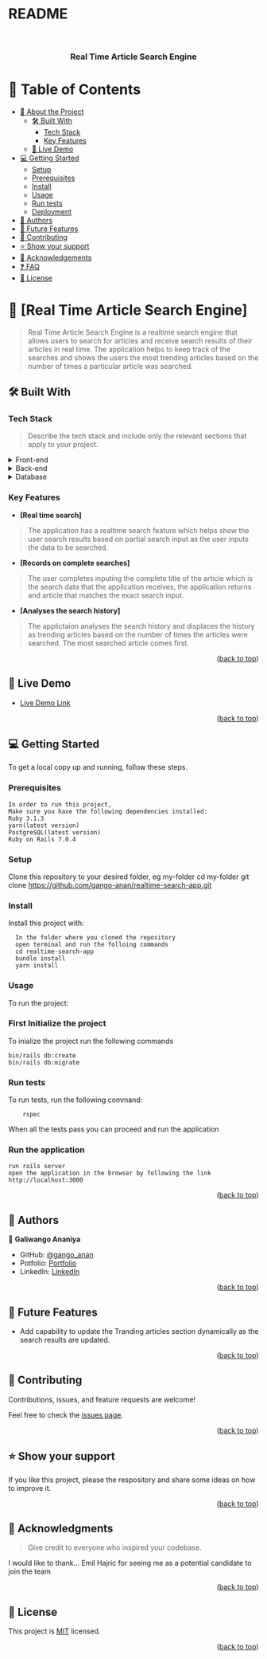 # README

<a name="readme-top"></a>

<div align="center">
  <br/>

  <h3><b>Real Time Article Search Engine</b></h3>

</div>

<!-- TABLE OF CONTENTS -->

# 📗 Table of Contents

- [📖 About the Project](#about-project)
  - [🛠 Built With](#built-with)
    - [Tech Stack](#tech-stack)
    - [Key Features](#key-features)
  - [🚀 Live Demo](#live-demo)
- [💻 Getting Started](#getting-started)
  - [Setup](#setup)
  - [Prerequisites](#prerequisites)
  - [Install](#install)
  - [Usage](#usage)
  - [Run tests](#run-tests)
  - [Deployment](#triangular_flag_on_post-deployment)
- [👥 Authors](#authors)
- [🔭 Future Features](#future-features)
- [🤝 Contributing](#contributing)
- [⭐️ Show your support](#support)
- [🙏 Acknowledgements](#acknowledgements)
- [❓ FAQ](#faq)
- [📝 License](#license)

<!-- PROJECT DESCRIPTION -->

# 📖 [Real Time Article Search Engine] <a name="about-project"></a>

> Real Time Article Search Engine is a realtime search engine that allows users to search for articles and receive search results of their articles in real time. The application helps to keep track of the searches and shows the users the most trending articles based on the number of times a particular article was searched.

## 🛠 Built With <a name="built-with"></a>

### Tech Stack <a name="tech-stack"></a>

> Describe the tech stack and include only the relevant sections that apply to your project.

<details>
  <summary>Front-end</summary>
  <ul>
    <li><a href="https://stimulus.hotwired.dev/">Stimulus</a></li>
    <li><a href="https://stimulus.hotwired.dev/">Hotwire</a></li>
    <li><a href="https://stimulus.hotwired.dev/">Turbo</a></li>
    <li><a href="">Vanilla CSS</a></li>
    <li><a href="">HTML(blended with erb)</a></li>
  </ul>
</details>

<details>
  <summary>Back-end</summary>
  <ul>
    <li><a href="https://guides.rubyonrails.org/">Ruby on Rails 7</a></li>
  </ul>
</details>

<details>
<summary>Database</summary>
  <ul>
    <li><a href="https://www.postgresql.org/">PostgreSQL</a></li>
  </ul>
</details>

<!-- Features -->

### Key Features <a name="key-features"></a>

- **[Real time search]**
> The application has a realtime search feature which helps show the user search results based on partial search input as the user inputs the data to be searched.
- **[Records on complete searches]**
> The user completes inputing the complete title of the article which is the search data that the application receives, the application returns and article that matches the exact search input.
- **[Analyses the search history]**
> The applictaion analyses the search history and displaces the history as trending articles based on the number of times the articles were searched. The most searched article comes first.

<p align="right">(<a href="#readme-top">back to top</a>)</p>

<!-- LIVE DEMO -->

## 🚀 Live Demo <a name="live-demo"></a>

- [Live Demo Link](https://realtime-search-app.onrender.com)

<p align="right">(<a href="#readme-top">back to top</a>)</p>

<!-- GETTING STARTED -->

## 💻 Getting Started <a name="getting-started"></a>

To get a local copy up and running, follow these steps.

### Prerequisites

```
In order to run this project,
Make sure you have the following dependencies installed:
Ruby 3.1.3
yarn(latest version)
PostgreSQL(latest version)
Ruby on Rails 7.0.4
```

### Setup

Clone this repository to your desired folder, eg my-folder
  cd my-folder
  git clone https://github.com/gango-anan/realtime-search-app.git


### Install

Install this project with:
```
  In the folder where you cloned the repository
  open terminal and run the folloing commands
  cd realtime-search-app
  bundle install
  yarn install
```

### Usage

To run the project:

### First Initialize the project
To inialize the project run the following commands

```
bin/rails db:create
bin/rails db:migrate

```

### Run tests

To run tests, run the following command:

```
    rspec
```
When all the tests pass you can proceed and run the application

### Run the application

```
run rails server
open the application in the browser by following the link http://localhost:3000
```


<p align="right">(<a href="#readme-top">back to top</a>)</p>

<!-- AUTHORS -->

## 👥 Authors <a name="authors"></a>

👤 **Galiwango Ananiya**

- GitHub: [@gango_anan](https://github.com/githubhandle)
- Potfolio: [Portfolio](https://galiwango-ananiya.netlify.app/)
- LinkedIn: [LinkedIn](https://linkedin.com/in/galiwango-ananiya/)


<p align="right">(<a href="#readme-top">back to top</a>)</p>

<!-- FUTURE FEATURES -->

## 🔭 Future Features <a name="future-features"></a>

- Add capability to update the Tranding articles section dynamically as the search results are updated.


<p align="right">(<a href="#readme-top">back to top</a>)</p>

<!-- CONTRIBUTING -->

## 🤝 Contributing <a name="contributing"></a>

Contributions, issues, and feature requests are welcome!

Feel free to check the [issues page](https://github.com/gango-anan/realtime-search-app/issues).

<p align="right">(<a href="#readme-top">back to top</a>)</p>

<!-- SUPPORT -->

## ⭐️ Show your support <a name="support"></a>

If you like this project, please the respository and share some ideas on how to improve it.

<p align="right">(<a href="#readme-top">back to top</a>)</p>

<!-- ACKNOWLEDGEMENTS -->

## 🙏 Acknowledgments <a name="acknowledgements"></a>

> Give credit to everyone who inspired your codebase.

I would like to thank...
Emil Hajric for seeing me as a potential candidate to join the team

<p align="right">(<a href="#readme-top">back to top</a>)</p>


<!-- LICENSE -->

## 📝 License <a name="license"></a>

This project is [MIT](./LICENSE) licensed.

<p align="right">(<a href="#readme-top">back to top</a>)</p>
